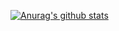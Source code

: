 [![Anurag's github stats](https://github-readme-stats.vercel.app/api?username=qbright&count_private=true&show_icons=true)](https://github.com/anuraghazra/github-readme-stats)
